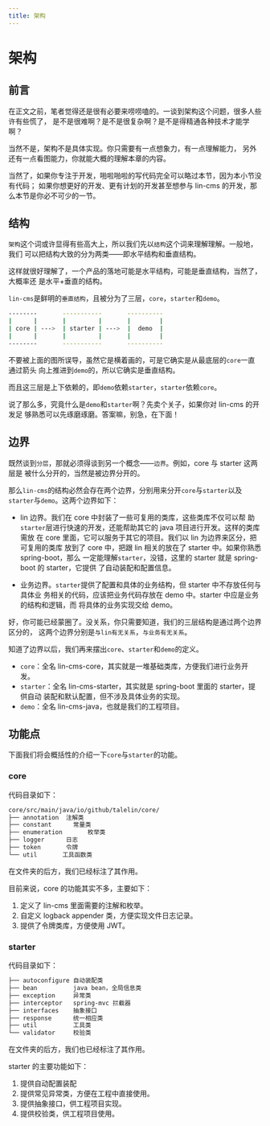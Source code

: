```yaml
---
title: 架构
---
```


# 架构

## 前言

在正文之前，笔者觉得还是很有必要来唠唠嗑的。一谈到架构这个问题，很多人些许有些慌了，
是不是很难啊？是不是很复杂啊？是不是得精通各种技术才能学啊？

当然不是，架构不是具体实现。你只需要有一点想象力，有一点理解能力，
另外还有一点看图能力，你就能大概的理解本章的内容。

当然了，如果你专注于开发，啪啦啪啦的写代码完全可以略过本节，因为本小节没有代码；
如果你想更好的开发、更有计划的开发甚至想参与 lin-cms 的开发，那么本节是你必不可少的一节。

## 结构

`架构`这个词或许显得有些高大上，所以我们先以`结构`这个词来理解理解。一般地，我们
可以把结构大致的分为两类——即水平结构和垂直结构。

这样就很好理解了，一个产品的落地可能是水平结构，可能是垂直结构，当然了，大概率还
是水平+垂直的结构。

`lin-cms`是鲜明的`垂直结构`，且被分为了三层，`core`，`starter`和`demo`。

```bash
--------       -----------       ----------
|      |       |         |       |        |
| core | --->  | starter | --->  |  demo  |
|      |       |         |       |        |
--------       -----------       ----------
```

不要被上面的图所误导，虽然它是横着画的，可是它确实是从最底层的`core`一直通过箭头
向上推进到`demo`的，所以它确实是垂直结构。

而且这三层是上下依赖的，即`demo`依赖`starter`，`starter`依赖`core`。

说了那么多，究竟什么是`demo`和`starter`啊？先卖个关子，如果你对 lin-cms 的开发足
够熟悉可以先琢磨琢磨。答案嘛，别急，在下面！

## 边界

既然谈到`分层`，那就必须得谈到另一个概念——`边界`。例如，core 与 starter 这两层是
被什么分开的，当然是被边界分开的。

那么`lin-cms`的结构必然会存在两个边界，分别用来分开`core`与`starter`以及
`starter`与`demo`。这两个边界如下：

- lin 边界。我们在 core 中封装了一些可复用的类库，这些类库不仅可以帮
  助`starter`层进行快速的开发，还能帮助其它的 java 项目进行开发。这样的类库需放
  在 core 里面，它可以服务于其它的项目。我们以 lin 为边界来区分，把可复用的类库
  放到了 core 中，把跟 lin 相关的放在了 starter 中。如果你熟悉 spring-boot，那么
  一定能理解`starter`，没错，这里的 starter 就是 spring-boot 的 starter，它提供
  了自动装配和配置信息。

- 业务边界。`starter`提供了配置和具体的业务结构，但 starter 中不存放任何与具体业
  务相关的代码，应该把业务代码存放在 demo 中。starter 中应是业务的结构和逻辑，而
  将具体的业务实现交给 demo。

好，你可能已经蒙圈了。没关系，你只需要知道，我们的三层结构是通过两个边界区分的，
这两个边界分别是`与lin有无关系`，`与业务有无关系`。

知道了边界以后，我们再来摆出`core`、`starter`和`demo`的定义。

- `core`：全名 lin-cms-core，其实就是一堆基础类库，方便我们进行业务开发。
- `starter`：全名 lin-cms-starter，其实就是 spring-boot 里面的 starter，提供自动
  装配和默认配置，但不涉及具体业务的实现。
- `demo`：全名 lin-cms-java，也就是我们的工程项目。

## 功能点

下面我们将会概括性的介绍一下`core`与`starter`的功能。

### core

代码目录如下：

```bash
core/src/main/java/io/github/talelin/core/
├── annotation  注解类
├── constant      常量类
├── enumeration       枚举类
├── logger      日志
├── token       令牌
└── util       工具函数类
```

在文件夹的后方，我们已经标注了其作用。

目前来说，core 的功能其实不多，主要如下：

1. 定义了 lin-cms 里面需要的注解和枚举。
2. 自定义 logback appender 类，方便实现文件日志记录。
3. 提供了令牌类库，方便使用 JWT。

### starter

代码目录如下：

```bash
├── autoconfigure 自动装配类
├── bean          java bean，全局信息类
├── exception     异常类
├── interceptor   spring-mvc 拦截器
├── interfaces    抽象接口
├── response      统一相应类
├── util          工具类
└── validator     校验类
```

在文件夹的后方，我们也已经标注了其作用。

starter 的主要功能如下：

1. 提供自动配置装配
2. 提供常见异常类，方便在工程中直接使用。
3. 提供抽象接口，供工程项目实现。
4. 提供校验类，供工程项目使用。

<RightMenu />
